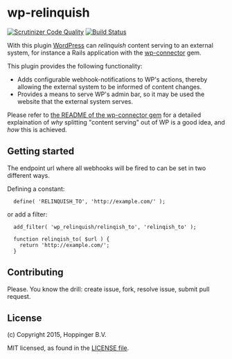 wp-relinquish
=============

[![Scrutinizer Code Quality](https://scrutinizer-ci.com/g/hoppinger/wp-relinquish/badges/quality-score.png?b=master)](https://scrutinizer-ci.com/g/hoppinger/wp-relinquish/?branch=master)
[![Build Status](https://scrutinizer-ci.com/g/hoppinger/wp-relinquish/badges/build.png?b=master)](https://scrutinizer-ci.com/g/hoppinger/wp-relinquish/build-status/master)

With this plugin [WordPress](http://wordpress.org) can *relinquish* content serving to an external system, for instance a Rails application with the [wp-connector](https://github.com/hoppinger/wp-connector) gem.

This plugin provides the following functionality:

* Adds configurable webhook-notifications to WP's actions, thereby allowing the external system to be informed of content changes.
* Provides a means to serve WP's admin bar, so it may be used the website that the external system serves.

Please refer to [the README of the wp-connector gem](https://github.com/hoppinger/wp-connector/blob/master/README.md) for a detailed explaination of *why* splitting "content serving" out of WP is a good idea, and *how* this is achieved.

## Getting started

The endpoint url where all webhooks will be fired to can be set in two different ways.

Defining a constant:

```
  define( 'RELINQUISH_TO', 'http://example.com/' );
```

or add a filter:
```
  add_filter( 'wp_relinquish/relinqish_to', 'relinqish_to' );

  function relinqish_to( $url ) {
    return 'http://example.com/';
  }
```

## Contributing

Please. You know the drill: create issue, fork, resolve issue, submit pull request.

## License

(c) Copyright 2015, Hoppinger B.V.

MIT licensed, as found in the [LICENSE file](https://github.com/hoppinger/wp-relinquish/blob/master/LICENSE).

